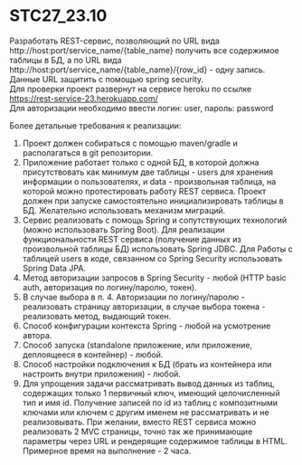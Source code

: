 # STC27_23.10
Разработать REST-сервис, позволяющий по URL вида
http://host:port/service_name/{table_name} получить все содержимое таблицы в БД, а по
URL вида http://host:port/service_name/{table_name}/{row_id} - одну запись. Данные URL
защитить с помощью spring security.<br>
Для проверки проект развернут на сервисе heroku по ссылке https://rest-service-23.herokuapp.com/<br>
Для авторизации необходимо ввести логин: user, пароль: password<br>

Более детальные требования к реализации:
1) Проект должен собираться с помощью maven/gradle и располагаться в git
репозитории.
2) Приложение работает только с одной БД, в которой должна присутствовать как
минимум две таблицы - users для хранения информации о пользователях, и data -
произвольная таблица, на которой можно протестировать работу REST сервиса.
Проект должен при запуске самостоятельно инициализировать таблицы в БД.
Желательно использовать механизм миграций.
3) Сервис реализовать с помощь Spring и сопутствующих технологий (можно
использовать Spring Boot). Для реализации функциональности REST сервиса
(получение данных из произвольной таблицы БД) использовать Spring JDBC. Для
Работы с таблицей users в коде, связанном со Spring Security использовать Spring
Data JPA.
4) Метод авторизации запросов в Spring Security - любой (HTTP basic auth,
авторизация по логину/паролю, токен).
5) В случае выбора в п. 4. Авторизации по логину/паролю - реализовать страницу
авторизации, в случае выбора токена - реализовать метод, выдающий токен.
6) Способ конфигурации контекста Spring - любой на усмотрение автора.
7) Способ запуска (standalone приложение, или приложение, деплоящееся в
контейнер) - любой.
8) Способ настройки подключения к БД (брать из контейнера или настроить внутри
приложения) - любой.
9) Для упрощения задачи рассматривать вывод данных из таблиц, содержащих
только 1 первичный ключ, имеющий целочисленный тип и имя id. Получение
записей по id из таблиц с композитными ключами или ключем с другим именем не
рассматривать и не реализовывать.
При желании, вместо REST сервиса можно реализовать 2 MVC страницы, точно так же
принимающие параметры через URL и рендерящие содержимое таблицы в HTML.
Примерное время на выполнение - 2 часа.

